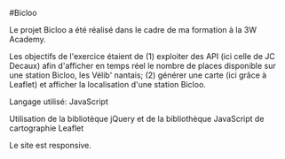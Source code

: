 #Bicloo

Le projet Bicloo a été réalisé dans le cadre de ma formation à la 3W Academy.

Les objectifs de l'exercice étaient de (1) exploiter des API (ici celle de JC Decaux) afin d'afficher en temps réel le nombre de places disponible sur une station Bicloo, les Vélib' nantais; (2) générer une carte (ici grâce à Leaflet) et afficher la localisation d'une station Bicloo.

Langage utilisé: JavaScript

Utilisation de la bibliotèque jQuery et de la bibliothèque JavaScript de cartographie Leaflet

Le site est responsive.
